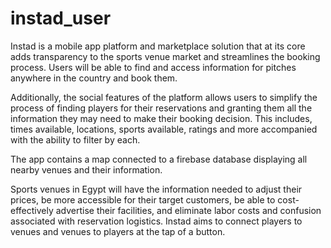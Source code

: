 # instad_user

Instad is a mobile app platform and marketplace solution that at its core adds transparency to the sports venue market and streamlines the booking process. 
Users will be able to find and access information for pitches anywhere in the country and book them. 

Additionally, the social features of the platform allows users to simplify the process of finding players for their reservations and granting them all the information they may need to make their booking decision. This includes, times available, locations, sports available, ratings and more accompanied with the ability to filter by each.

The app contains a map connected to a firebase database displaying all nearby venues and their information.

Sports venues in Egypt will have the information needed to adjust their prices, be more accessible for their target customers, be able to cost-effectively advertise their facilities, and eliminate labor costs and confusion associated with reservation logistics.
Instad aims to connect players to venues and venues to players at the tap of a button.

